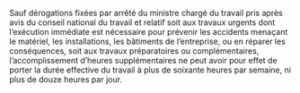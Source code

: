 Sauf dérogations fixées par arrêté du ministre chargé du travail pris après avis du conseil national du travail et relatif soit aux travaux urgents dont l’exécution immédiate est nécessaire pour prévenir les accidents menaçant le matériel, les installations, les bâtiments de l’entreprise, ou en réparer les conséquences, soit aux travaux préparatoires ou complémentaires, l’accomplissement d’heures supplémentaires ne peut avoir pour effet de porter la durée effective du travail à plus de soixante heures par semaine, ni plus de douze heures par jour.